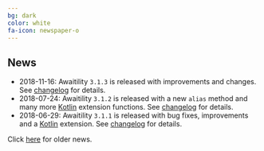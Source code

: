 ```yaml
---
bg: dark
color: white
fa-icon: newspaper-o
---
```

## News
* 2018-11-16: Awaitility `3.1.3` is released with improvements and changes. See [changelog](https://raw.githubusercontent.com/awaitility/awaitility/master/changelog.txt) for details.
* 2018-07-24: Awaitility `3.1.2` is released with a new `alias` method and many more [Kotlin](https://github.com/awaitility/awaitility/wiki/Kotlin) extension functions. See [changelog](https://raw.githubusercontent.com/awaitility/awaitility/master/changelog.txt) for details.
* 2018-06-29: Awaitility `3.1.1` is released with bug fixes, improvements and a [Kotlin](https://github.com/awaitility/awaitility/wiki/Kotlin) extension. See [changelog](https://raw.githubusercontent.com/awaitility/awaitility/master/changelog.txt) for details.

Click [here](https://github.com/jayway/awaitility/wiki/OldNews) for older news.
